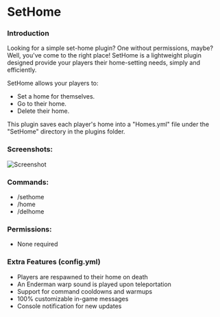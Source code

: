 # SetHome

### Introduction
Looking for a simple set-home plugin? One without permissions, maybe? Well, you've come to the right place! SetHome is a lightweight plugin designed provide your players their home-setting needs, simply and efficiently.

SetHome allows your players to:
- Set a home for themselves. 
- Go to their home.
- Delete their home.

This plugin saves each player's home into a "Homes.yml" file under the "SetHome" directory in the plugins folder.

### Screenshots:
![Screenshot](https://i.imgur.com/GK3eEFD.png)

### Commands:
- /sethome
- /home
- /delhome

### Permissions:
- None required

### Extra Features (config.yml)
- Players are respawned to their home on death
- An Enderman warp sound is played upon teleportation
- Support for command cooldowns and warmups
- 100% customizable in-game messages
- Console notification for new updates


